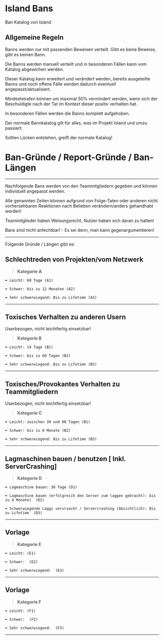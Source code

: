 # Island Bans
Ban Katalog von Island

## Allgemeine Regeln

Banns werden nur mit passenden Beweisen verteilt. Gibt es keine Beweise, gibt es keinen Bann.

Die Banns werden manuell verteilt und in besonderen Fällen kann vom Katalog abgewichen werden.

Dieser Katalog kann erweitert und verändert werden, bereits ausgeteilte Banns und noch offene Fälle werden dadurch eventuell angepasst/aktualisiert.

Mindeststrafen können um maximal 50% vermindert werden, wenn sich der Beschuldigte nach der Tat im Kontext dieser positiv verhalten hat.

In besonderen Fällen werden die Banns komplett aufgehoben.

Der normale Bannkatalog gilt für alles, was im Projekt Island und umzu passiert.

Sollten Lücken entstehen, greift der normale Katalog!

# Ban-Gründe / Report-Gründe / Ban-Längen
----------------------------------------------------------

Nachfolgende Bans werden von den Teammitgliedern gegeben und können individuell angepasst werden.

Alle genannten Zeiten können aufgrund von Folge-Taten oder anderen nicht vorhersehbaren Reaktionen nach Belieben verändern/anders gehandhabt werden!

Teammitglieder haben Weisungsrecht, Nutzer haben sich daran zu halten!

Bans sind nicht anfechtbar! - Es sei denn, man kann gegenargumentieren!

----------------------------------------------------------

Folgende Gründe / Längen gibt es:

## Schlechtreden von Projekten/vom Netzwerk
> **Kategorie A**
```
➥ Leicht: 60 Tage (A1)

➥ Schwer: bis zu 12 Monaten (A2)

➥ Sehr schwerwiegend: Bis zu Lifetime (A3)
```
----------------------------------------------------------

## Toxisches Verhalten zu anderen Usern
Userbezogen, nicht leichtfertig einsetzbar!

> **Kategorie B**
```
➥ Leicht: 14 Tage (B1)

➥ Schwer: bis zu 60 Tagen (B2)

➥ Sehr schwerwiegend: Bis zu Lifetime (B3)
```
----------------------------------------------------------

## Toxisches/Provokantes Verhalten zu Teammitgliedern
Userbezogen, nicht leichtfertig einsetzbar!

> **Kategorie C**
```
➥ Leicht: zwischen 30 und 60 Tagen (B1)

➥ Schwer: bis zu 6 Monate (B2)

➥ Sehr schwerwiegend: Bis zu Lifetime (B3)
```
----------------------------------------------------------

## Lagmaschinen bauen / benutzen [ Inkl. ServerCrashing]

> **Kategorie D**
```
➥ Lagmaschine bauen: 30 Tage (D1)

➥ Lagmaschine bauen (erfolgreich den Server zum laggen gebracht): bis zu 4 Monate)  (D2)

➥ Schwerwiegende Laggs verursacht / Servercrashing (Absichtlich): Bis zu Lifetime  (D3)
```
----------------------------------------------------------

## Vorlage

> **Kategorie E**
```
➥ Leicht: (E1)

➥ Schwer:  (E2)

➥ Sehr schwerwiegend:  (E3)
```
----------------------------------------------------------

## Vorlage

> **Kategorie F**
```
➥ Leicht: (F1)

➥ Schwer:  (F2)

➥ Sehr schwerwiegend:  (F3)
```
----------------------------------------------------------
